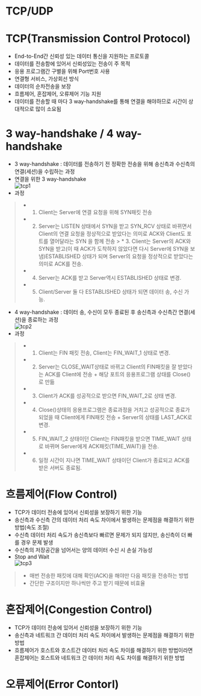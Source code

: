 TCP/UDP
===========================================

# TCP(Transmission Control Protocol)
* End-to-End간 신뢰성 있는 데이터 통신을 지원하는 프로토콜
* 데이터를 전송함에 있어서 신뢰성있는 전송이 주 목적
* 응용 프로그램간 구별을 위해 Port번호 사용
* 연결형 서비스, 가상회선 방식
* 데이터의 순차전송을 보장
* 흐름제어, 혼잡제어, 오류제어 기능 지원
* 데이터를 전송할 때 마다 3 way-handshake를 통해 연결을 해야하므로 시간이 상대적으로 많이 소요됨

# 3 way-handshake / 4 way-handshake
* 3 way-handshake : 데이터를 전송하기 전 정확한 전송을 위해 송신측과 수신측의 연결(세션)을 수립하는 과정
* 연결을 위한 3 way-handshake   
![tcp1](https://user-images.githubusercontent.com/57285121/116592013-75985380-a95a-11eb-9fc6-39aaf1a1281c.png)   
* 과정
> * 1. Client는 Server에 연결 요청을 위해 SYN패킷 전송   
> * 2. Server는 LISTEN 상태에서 SYN을 받고 SYN_RCV 상태로 바뀌면서 Client의 연결 요청을 정상적으로 받았다는 의미로 ACK와 Client도 포트를 열어달라는 SYN 을 함께 전송   > * 3. Client는 Server의 ACK와 SYN을 받고(이 때 ACK가 도착하지 않았다면 다시 Server에 SYN을 보냄)ESTABLISHED 상태가 되며 Server의 요청을 정상적으로 받았다는 의미로 ACK를 전송.  
> * 4. Server는 ACK를 받고 Server역시 ESTABLISHED 상태로 변경.  
> * 5. Client/Server 둘 다 ESTABLISHED 상태가 되면 데이터 송, 수신 가능.  

* 4 way-handshake : 데이터 송, 수신이 모두 종료된 후 송신측과 수신측간 연결(세션)을 종료하는 과정   
![tcp2](https://user-images.githubusercontent.com/57285121/116592385-e7709d00-a95a-11eb-88c3-a75103765837.png)
* 과정
> * 1. Client는 FIN 패킷 전송, Client는 FIN_WAIT_1 상태로 변경.  
> * 2. Server는 CLOSE_WAIT상태로 바뀌고 Client의 FIN패킷을 잘 받았다는 ACK를 Client에 전송 + 해당 포트의 응용프로그램 상태를 Close()로 만듦   
> * 3. Client가 ACK를 성공적으로 받으면 FIN_WAIT_2로 상태 변경.  
> * 4. Close()상태의 응용프로그램은 종료과정을 거치고 성공적으로 종료가 되었을 때 Client에게 FIN패킷 전송 + Server의 상태를 LAST_ACK로 변경.  
> * 5. FIN_WAIT_2 상태이던 Client는 FIN패킷을 받으면 TIME_WAIT 상태로 바뀌며 Server에게 ACK패킷(TIME_WAIT)을 전송.  
> * 6. 일정 시간이 지나면 TIME_WAIT 상태이던 Client가 종료되고 ACK를 받은 서버도 종료됨.  

# 흐름제어(Flow Control)
* TCP가 데이터 전송에 있어서 신뢰성을 보장하기 위한 기능
* 송신측과 수신측 간의 데이터 처리 속도 차이에서 발생하는 문제점을 해결하기 위한 방법(속도 조절)
* 수신측 데이터 처리 속도가 송신측보다 빠르면 문제가 되지 않지만, 송신측이 더 빠를 경우 문제 발생
* 수신측의 저장공간을 넘어서는 양의 데이터 수신 시 손실 가능성
* Stop and Wait   
![tcp3](https://user-images.githubusercontent.com/57285121/116593135-be044100-a95b-11eb-9c9c-654e8d2c3c8c.png)   
> * 매번 전송한 패킷에 대해 확인(ACK)을 해야만 다음 패킷을 전송하는 방법   
> * 간단한 구조이지만 하나씩만 주고 받기 때문에 비효율



# 혼잡제어(Congestion Control)
* TCP가 데이터 전송에 있어서 신뢰성을 보장하기 위한 기능
* 송신측과 네트워크 간 데이터 처리 속도 차이에서 발생하는 문제점을 해결하기 위한 방법
* 흐름제어가 호스트와 호스트간 데이터 처리 속도 차이를 해결하기 위한 방법이라면 혼잡제어는 호스트와 네트워크 간 데이터 처리 속도 차이를 해결하기 위한 방법

# 오류제어(Error Contorl)
